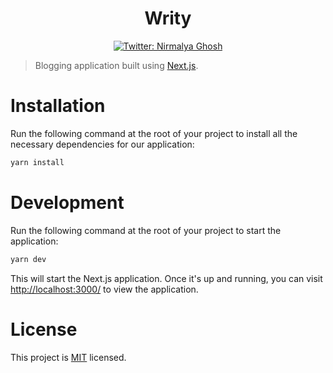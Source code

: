 <h1 align="center">Writy</h1>

<p align="center">
  <a href="https://twitter.com/nirmalyaghosh23">
    <img alt="Twitter: Nirmalya Ghosh" src="https://img.shields.io/twitter/follow/nirmalyaghosh23.svg?style=social" target="_blank" />
  </a>
</p>

> Blogging application built using [Next.js](https://nextjs.org/).

# Installation

Run the following command at the root of your project to install all the necessary dependencies for our application:

```bash
yarn install
```

# Development

Run the following command at the root of your project to start the application:

```bash
yarn dev
```

This will start the Next.js application. Once it's up and running, you can visit [http://localhost:3000/](http://localhost:3000/) to view the application.

# License

This project is [MIT](https://opensource.org/licenses/MIT) licensed.
